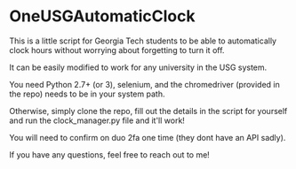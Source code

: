 # OneUSGAutomaticClock
This is a little script for Georgia Tech students to be able to automatically clock hours without worrying about forgetting to turn it off.

It can be easily modified to work for any university in the USG system. 

You need Python 2.7+ (or 3), selenium, and the chromedriver (provided in the repo) needs to be in your system path.

Otherwise, simply clone the repo, fill out the details in the script for yourself and run the clock_manager.py file and it'll work!

You will need to confirm on duo 2fa one time (they dont have an API sadly).

If you have any questions, feel free to reach out to me!


